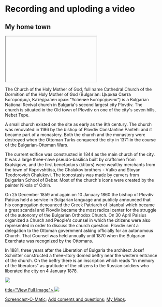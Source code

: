 
<h1> Recording and uploding a video </h1>

<h2> My home town </h2>

<iframe>
  width=1280 height=720 frameborder="0" scrolling="no" src="https://screencast-o-matic.com/embed?sc=cqlfrOUKDq&v=5&ff=1" allowfullscreen="true"> </iframe>

The Church of the Holy Mother of God, full name Cathedral Church of the Dormition of the Holy Mother of God (Bulgarian: Църква Света Богородица, Катедрален храм "Успение Богородично") is a Bulgarian National Revival church in Bulgaria's second largest city Plovdiv. The church is situated in the Old town of Plovdiv on one of the city's seven hills, Nebet Tepe.

A small church existed on the site as early as the 9th century. The church was renovated in 1186 by the bishop of Plovdiv Constantine Pantehi and it became part of a monastery. Both the church and the monastery were destroyed when the Ottoman Turks conquered the city in 1371 in the course of the Bulgarian-Ottoman Wars.

The current edifice was constructed in 1844 as the main church of the city. It was a large three-nave pseudo-basilica built by craftsmen from Bratsigovo, and the first benefactors (ktitors) were wealthy merchants from the town of Koprivshtitsa, the Chalukov brothers - Vulko and Stoyan Teodorovich Chalukovi. The iconostasis was made by carvers from Bulgarian School of Debar. Most of the church's icons were created by the painter Nikola of Odrin.

On 25 December 1859 and again on 10 January 1860 the bishop of Plovdiv Paisius held a service in Bulgarian language and publicly announced that his congregation denounced the Greek Patriarch of Istanbul which became a great scandal and Plovdiv became the most radical center for the struggle of the autonomy of the Bulgarian Orthodox Church. On 30 April Paisius organized a Church and People's counsel in which the citizens were also represented in order to discuss the church question. Plovdiv sent a delegation to the Ottoman government asking officially for an autonomous Church. That Counsel was held annually until 1870 when the Bulgarian Exarchate was recognized by the Ottomans.

In 1881, three years after the Liberation of Bulgaria the architect Josef Schnitter constructed a three-story domed belfry near the western entrance of the church. On the belfry there is an inscription which reads "In memory of the liberators" as gratitude of the citizens to the Russian soldiers who liberated the city on 4 January 1878.

<a href= "https://i.pinimg.com/originals/e7/27/86/e7278682e0e199f322cd1bde690a54de.jpg" title="View Full Image">
  <img class="imgLeft"
src="https://i.pinimg.com/originals/e7/27/86/e7278682e0e199f322cd1bde690a54de.jpg">
</a>



<a href="https://lh3.googeusercontent.com/gIrY5lo2jkChyi7IIf_0i6kJRuV7TYyo5IKouII7HDyAqYLT1KpXXsig8Z3FggZiOZeN_IfmVy_R14EXqkT4Z0vSC8TnOu2FAAEiHqjuiAnTCdk6bdf3aPbiXtsqgEy1eJ03JE9MUwiFC-JFwH_ITNHqprla9LnbZe1rje_YhXHoaEqkxa5MbD29MVAHXrDhIjaUe94RHrY41v4WH_5F0Pn9p7D6PaGqlvioVexD0JO0PfaQRrkxHYP2OF-g0zo8-jypDn4-3WlYxvnLtyN5ua-NAa8oNje5AFzZNkaClaiNoEoYzFHDqxFSvmCG5iJLPF0wlSMwSUZBKxlFKpZxo-hm8YgmCVwIjcrWBHc_cIOCeYemrMYufTsiDyfewtcyIVtOkW65r882zuL64UwWO9EBkjyt8XWQJQ1ltw1ISCbDjpN-BQRyRz27XDavZ0dVYFFx5149TKrYCaQQgUKknNSIzCcSoKA4kZpRaO8wg9F_uhYvwi8qSAeWqpC57NWD9Y2qem0-RaHM741mIYv6QSwaiNmrMv4_XUEItgTJN4T-R-_krWZQlNrYg0fkmx4Oe6j6ywXO6Cut0IrHNKIFu6d8A6aeiz0gKz34_Vrv8w365YC16FKQW7taqh3A8xWIWBUTfUws587SMHi9BsyWTd6T5PM8XfXzbPd-33PL4lSf3sSfq9YW4PboILo4cdunVH2F3qvW4GXg6B7ESmRextiR8CpZ7gppmcJ2lroCzHfAn6nlNQ=w624-h888-no" > title="View Full Image">
  <img class="imgLeft" src="https://lh3.googleusercontent.com/gIrY5lo2jkChyi7IIf_0i6kJRuV7TYyo5IKouII7HDyAqYLT1KpXXsig8Z3FggZiOZeN_IfmVy_R14EXqkT4Z0vSC8TnOu2FAAEiHqjuiAnTCdk6bdf3aPbiXtsqgEy1eJ03JE9MUwiFC-JFwH_ITNHqprla9LnbZe1rje_YhXHoaEqkxa5MbD29MVAHXrDhIjaUe94RHrY41v4WH_5F0Pn9p7D6PaGqlvioVexD0JO0PfaQRrkxHYP2OF-g0zo8-jypDn4-3WlYxvnLtyN5ua-NAa8oNje5AFzZNkaClaiNoEoYzFHDqxFSvmCG5iJLPF0wlSMwSUZBKxlFKpZxo-hm8YgmCVwIjcrWBHc_cIOCeYemrMYufTsiDyfewtcyIVtOkW65r882zuL64UwWO9EBkjyt8XWQJQ1ltw1ISCbDjpN-BQRyRz27XDavZ0dVYFFx5149TKrYCaQQgUKknNSIzCcSoKA4kZpRaO8wg9F_uhYvwi8qSAeWqpC57NWD9Y2qem0-RaHM741mIYv6QSwaiNmrMv4_XUEItgTJN4T-R-_krWZQlNrYg0fkmx4Oe6j6ywXO6Cut0IrHNKIFu6d8A6aeiz0gKz34_Vrv8w365YC16FKQW7taqh3A8xWIWBUTfUws587SMHi9BsyWTd6T5PM8XfXzbPd-33PL4lSf3sSfq9YW4PboILo4cdunVH2F3qvW4GXg6B7ESmRextiR8CpZ7gppmcJ2lroCzHfAn6nlNQ=w624-h888-no">
</a>


<a href="https://screencast-o-matic.com/">Screencast-O-Matic</a>; 
<a href="https://h5p.org/">Add coments and questions</a>; 
<a href="https://www.google.co.uk/mymaps/">My Maps</a>.



